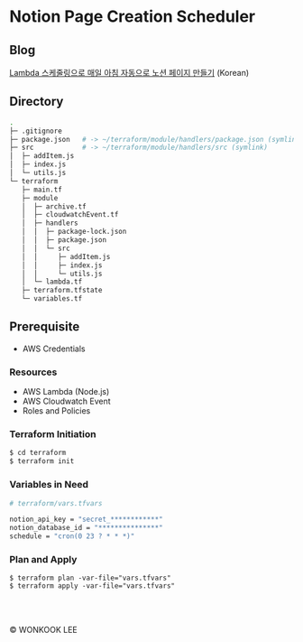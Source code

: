 # Notion Page Creation Scheduler

## Blog

[Lambda 스케줄링으로 매일 아침 자동으로 노션 페이지 만들기](https://velog.io/@oneook/create-notion-page-with-lambda-scheduling) (Korean)

## Directory

```sh
.
├─ .gitignore
├─ package.json   # -> ~/terraform/module/handlers/package.json (symlink)
├─ src            # -> ~/terraform/module/handlers/src (symlink)
│  ├─ addItem.js
│  ├─ index.js
│  └─ utils.js
└─ terraform
   ├─ main.tf
   ├─ module
   │  ├─ archive.tf
   │  ├─ cloudwatchEvent.tf
   │  ├─ handlers
   │  │  ├─ package-lock.json
   │  │  ├─ package.json
   │  │  └─ src
   │  │     ├─ addItem.js
   │  │     ├─ index.js
   │  │     └─ utils.js
   │  └─ lambda.tf
   ├─ terraform.tfstate
   └─ variables.tf

```

## Prerequisite

- AWS Credentials

### Resources

- AWS Lambda (Node.js)
- AWS Cloudwatch Event
- Roles and Policies

### Terraform Initiation

```sh
$ cd terraform
$ terraform init
```

### Variables in Need

```sh
# terraform/vars.tfvars

notion_api_key = "secret_************"
notion_database_id = "***************"
schedule = "cron(0 23 ? * * *)"
```

### Plan and Apply

```
$ terraform plan -var-file="vars.tfvars"
$ terraform apply -var-file="vars.tfvars"
```

<br />
<br />

© WONKOOK LEE
